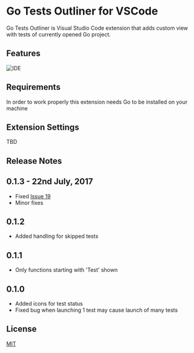 # Go Tests Outliner for VSCode

Go Tests Outliner is Visual Studio Code extension that adds custom view with tests of currently opened Go project.

## Features

![IDE](https://media.giphy.com/media/3oKIPi6vvVKHSkvFJK/giphy.gif)

## Requirements

In order to work properly this extension needs Go to be installed on your machine

## Extension Settings

TBD

## Release Notes

## 0.1.3 - 22nd July, 2017
- Fixed [Issue 19](https://github.com/rpeshkov/vscode-go-tests-outline/issues/19)
- Minor fixes

## 0.1.2
- Added handling for skipped tests

## 0.1.1
- Only functions starting with 'Test' shown

## 0.1.0
- Added icons for test status
- Fixed bug when launching 1 test may cause launch of many tests

## License

[MIT](LICENSE)
